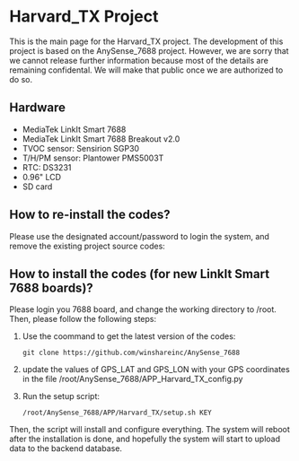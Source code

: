 # Harvard_TX Project

This is the main page for the Harvard_TX project. The development of this project is based on the AnySense_7688 project. However, we are sorry that we cannot release further information because most of the details are remaining confidental. We will make that public once we are authorized to do so.

## Hardware

* MediaTek LinkIt Smart 7688
* MediaTek LinkIt Smart 7688 Breakout v2.0
* TVOC sensor: Sensirion SGP30
* T/H/PM sensor: Plantower PMS5003T
* RTC: DS3231
* 0.96" LCD
* SD card

## How to re-install the codes?

Please use the designated account/password to login the system, and remove the existing project source codes:

## How to install the codes (for new LinkIt Smart 7688 boards)?

Please login you 7688 board, and change the working directory to /root. Then, please follow the following steps:

1. Use the coommand to get the latest version of the codes: 
   ```
   git clone https://github.com/winshareinc/AnySense_7688
   ```
2. update the values of GPS_LAT and GPS_LON with your GPS coordinates in the file /root/AnySense_7688/APP_Harvard_TX_config.py

3. Run the setup script:
   ```
   /root/AnySense_7688/APP/Harvard_TX/setup.sh KEY
   ```

Then, the script will install and configure everything. The system will reboot after the installation is done, and hopefully the system will start to upload data to the backend database.
